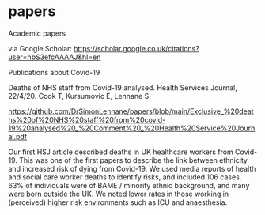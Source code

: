 # papers
Academic papers

via Google Scholar: https://scholar.google.co.uk/citations?user=nbS3efcAAAAJ&hl=en


Publications about Covid-19


Deaths of NHS staff from Covid-19 analysed. Health Services Journal, 22/4/20. Cook T, Kursumovic E, Lennane S. 

https://github.com/DrSimonLennane/papers/blob/main/Exclusive_%20deaths%20of%20NHS%20staff%20from%20covid-19%20analysed%20_%20Comment%20_%20Health%20Service%20Journal.pdf

Our first HSJ article described deaths in UK healthcare workers from Covid-19. This was one of the first papers to describe the link between ethnicity and increased risk of dying from Covid-19. We used media reports of health and social care worker deaths to identify risks, and included 106 cases. 63% of individuals were of BAME / minority ethnic background, and many were born outside the UK. We noted lower rates in those working in (perceived) higher risk environments such as ICU and anaesthesia. 

